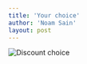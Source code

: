 ```yaml
---
title: 'Your choice'
author: 'Noam Sain'
layout: post
---
```


![Discount choice](http://4.bp.blogspot.com/_8aN4krk1nsk/SyD7yDMRGTI/AAAAAAAAATg/DzzwPHOQpzs/s400/image002.jpg)